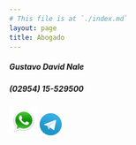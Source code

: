 ```yaml
---
# This file is at `./index.md`
layout: page
title: Abogado
---
```

##### Gustavo David Nale

##### (02954) 15-529500  

##### [![](/images/whatsapp.png)](https://wa.me/5492954529500/) [![](/images/telegram.png)](https://t.me/gustavo_ok/)
